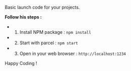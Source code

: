 Basic launch code for your projects.

**Follow his steps :**

- 1. Install NPM package :
     `npm install`

- 2. Start with parcel :
     `npm start`

- 3. Open in your web browser :
     `http://localhost:1234`

Happy Coding !
